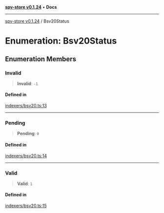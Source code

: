 [**spv-store v0.1.24**](../README.md) • **Docs**

***

[spv-store v0.1.24](../globals.md) / Bsv20Status

# Enumeration: Bsv20Status

## Enumeration Members

### Invalid

> **Invalid**: `-1`

#### Defined in

[indexers/bsv20.ts:13](https://github.com/bitcoin-sv/spv-store/blob/03686d41c08cfcf21568a9b1fd3404a8ac07fb36/src/indexers/bsv20.ts#L13)

***

### Pending

> **Pending**: `0`

#### Defined in

[indexers/bsv20.ts:14](https://github.com/bitcoin-sv/spv-store/blob/03686d41c08cfcf21568a9b1fd3404a8ac07fb36/src/indexers/bsv20.ts#L14)

***

### Valid

> **Valid**: `1`

#### Defined in

[indexers/bsv20.ts:15](https://github.com/bitcoin-sv/spv-store/blob/03686d41c08cfcf21568a9b1fd3404a8ac07fb36/src/indexers/bsv20.ts#L15)

